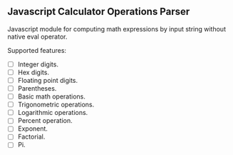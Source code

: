 ## Javascript Calculator Operations Parser
Javascript module for computing math expressions by input string without native eval operator.

Supported features:
- [ ] Integer digits.
- [ ] Hex digits.
- [ ] Floating point digits.
- [ ] Parentheses.
- [ ] Basic math operations.
- [ ] Trigonometric operations.
- [ ] Logarithmic operations.
- [ ] Percent operation.
- [ ] Exponent.
- [ ] Factorial.
- [ ] Pi.
